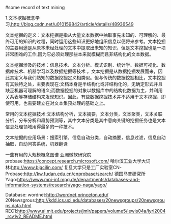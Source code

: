 #some record of text mining

1.文本挖掘概念学习,http://blog.csdn.net/u010159842/article/details/48936549

文本挖掘的定义：文本挖掘是指从大量文本数据中抽取事先未知的、可理解的、最终可用的知识的过程，同时运用这些知识更好地组织信息以便将来参考。文本挖掘的主要用途是从原本未经处理的文本中提取出未知的知识，但是文本挖掘也是一项非常困难的工作,因为它必须处理那些本来就模糊而且非结构化的文本数据。

文本挖掘涉及的技术：信息技术、文本分析、模式识别、统计学、数据可视化、数据库技术、机器学习以及数据挖掘等技术 。文本挖掘是从数据挖掘发展而来，因此其定义与我们熟知的数据挖掘定义相类似。但与传统的数据挖掘相比，文本挖掘有其独特之处，主要表现在:文档本身是半结构化或非结构化的，无确定形式并且缺乏机器可理解的语义;而数据挖掘的对象以数据库中的结构化数据为主，并利用关系表等存储结构来发现知识。因此，有些数据挖掘技术并不适用于文本挖掘，即使可用，也需要建立在对文本集预处理的基础之上。

常用的文本挖掘技术:文本结构分析，文本摘要，文本分类，文本聚类，文本关联分析，分布分析和趋势预测等，其中文本分类是其中意向关键的挖掘任务也是文本信息处理领域用得最多的一种技术。

文本挖掘的应用场景：搜索引擎，信息自动分类，自动摘要，信息过滤，信息自动抽取，自动问答系统，机器翻译

一些有用的大规模概念图谱
亚洲微软研究院probase:https://concept.research.microsoft.com/
哈尔滨工业大学大词林:http://www.bigcilin.com/
复旦大学只是工厂实验室CN-Probase:http://kw.fudan.edu.cn/cnprobase/search/
德国马普研究所Yago:https://www.mpi-inf.mpg.de/departments/databases-and-information-systems/research/yago-naga/yago/

Database:
wordnet:http://wordnet.princeton.edu/
20Newsgrous:http://kdd.ics.uci.edu/databases/20newsgroups/20newsgroups.data.html
REC1:http://www.ai.mit.edu/projects/jmlr/papers/volume5/lewis04a/lyrl2004_rcv1v2_README.html
